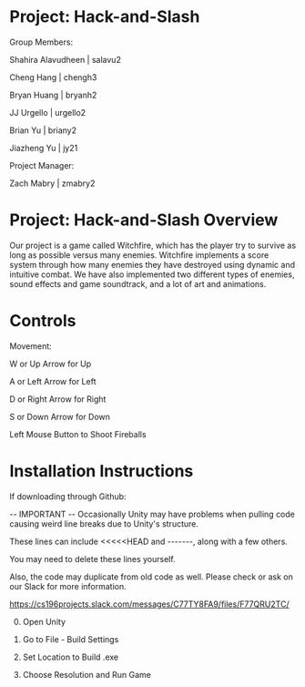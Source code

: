 # Project: Hack-and-Slash
Group Members:

Shahira Alavudheen  |  salavu2

Cheng Hang          |  chengh3

Bryan Huang         |  bryanh2

JJ Urgello          |  urgello2

Brian Yu            |  briany2

Jiazheng Yu         |  jy21

Project Manager:

Zach Mabry          |  zmabry2

# Project: Hack-and-Slash Overview

Our project is a game called Witchfire, which has the player try to survive as long as possible versus many enemies.
Witchfire implements a score system through how many enemies they have destroyed using dynamic and intuitive combat.
We have also implemented two different types of enemies, sound effects and game soundtrack, and a lot of art and animations.

# Controls

Movement:

W or Up Arrow for Up

A or Left Arrow for Left

D or Right Arrow for Right

S or Down Arrow for Down

Left Mouse Button to Shoot Fireballs

# Installation Instructions

If downloading through Github:

-- IMPORTANT --
Occasionally Unity may have problems when pulling code causing weird line breaks due to Unity's structure.

These lines can include <<<<<HEAD and -------, along with a few others.

You may need to delete these lines yourself.

Also, the code may duplicate from old code as well. Please check or ask on our Slack for more information.

https://cs196projects.slack.com/messages/C77TY8FA9/files/F77QRU2TC/

0. Open Unity

1. Go to File - Build Settings

2. Set Location to Build .exe

3. Choose Resolution and Run Game
